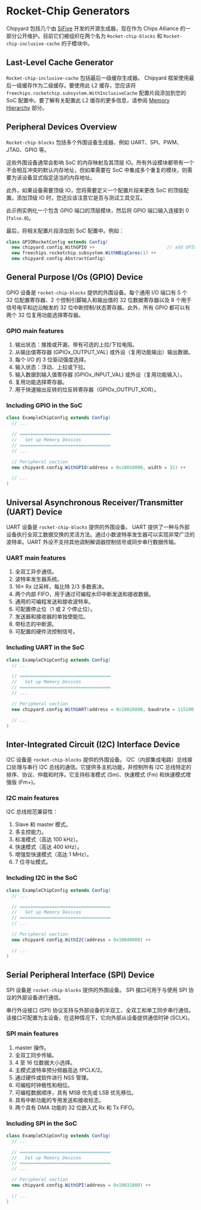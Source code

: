 # Rocket-Chip Generators

Chipyard 包括几个由 [SiFive](https://www.sifive.com/) 开发的开源生成器，现在作为 Chips Alliance 的一部分公开维护。目前它们被组织在两个名为 `Rocket-chip-blocks` 和 `Rocket-chip-inclusive-cache` 的子模块中。

## Last-Level Cache Generator

`Rocket-chip-inclusive-cache` 包括最后一级缓存生成器。 Chipyard 框架使用最后一级缓存作为二级缓存。要使用此 L2 缓存，您应该将 `freechips.rocketchip.subsystem.WithInclusiveCache` 配置片段添加到您的 SoC 配置中。要了解有关配置此 L2 缓存的更多信息，请参阅 [Memory Hierarchy](https://chipyard.readthedocs.io/en/stable/Customization/Memory-Hierarchy.html#memory-hierarchy) 部分。

## Peripheral Devices Overview

`Rocket-chip-blocks` 包括多个外围设备生成器，例如 UART、SPI、PWM、JTAG、GPIO 等。

这些外围设备通常会影响 SoC 的内存映射及其顶层 IO。所有外设模块都带有一个不会相互冲突的默认内存地址，但如果需要在 SoC 中集成多个重复的模块，则需要为该设备显式指定适当的内存地址。

此外，如果设备需要顶级 IO，您将需要定义一个配置片段来更改 SoC 的顶级配置。添加顶级 IO 时，您还应该注意它是否与测试工具交互。

此示例实例化一个包含 GPIO 端口的顶层模块，然后将 GPIO 端口输入连接到 0 (`false.B`)。

最后，将相关配置片段添加到 SoC 配置中。例如：

```Scala
class GPIORocketConfig extends Config(
  new chipyard.config.WithGPIO ++                           // add GPIOs to the peripherybus
  new freechips.rocketchip.subsystem.WithNBigCores(1) ++
  new chipyard.config.AbstractConfig)
```

## General Purpose I/Os (GPIO) Device

GPIO 设备是 `rocket-chip-blocks` 提供的外围设备。每个通用 I/O 端口有 5 个 32 位配置寄存器、2 个控制引脚输入和输出值的 32 位数据寄存器以及 8 个用于信号电平和边沿触发的 32 位中断控制/状态寄存器。此外，所有 GPIO 都可以有两个 32 位复用功能选择寄存器。

### GPIO main features

1. 输出状态：推挽或开漏，带有可选的上拉/下拉电阻。
2. 从输出值寄存器 (GPIOx_OUTPUT_VAL) 或外设（复用功能输出）输出数据。
3. 每个 I/O 的 3 位驱动强度选择。
4. 输入状态：浮动、上拉或下拉。
5. 输入数据到输入值寄存器 (GPIOx_INPUT_VAL) 或外设（复用功能输入）。
6. 复用功能选择寄存器。
7. 用于快速输出反转的位反转寄存器（GPIOx_OUTPUT_XOR）。

### Including GPIO in the SoC

```Scala
class ExampleChipConfig extends Config(
  // ...

  // ==================================
  //   Set up Memory Devices
  // ==================================
  // ...

  // Peripheral section
  new chipyard.config.WithGPIO(address = 0x10010000, width = 32) ++

  // ...
)
```

## Universal Asynchronous Receiver/Transmitter (UART) Device

UART 设备是 `rocket-chip-blocks` 提供的外围设备。 UART 提供了一种与外部设备执行全双工数据交换的灵活方法。通过小数波特率发生器可以实现非常广泛的波特率。UART 外设不支持其他调制解调器控制信号或同步串行数据传输。

### UART main features

1. 全双工异步通信。
2. 波特率发生器系统。
3. 16× Rx 过采样，每比特 2/3 多数表决。
4. 两个内部 FIFO，用于通过可编程水印中断发送和接收数据。
5. 通用的可编程发送和接收波特率。
6. 可配置停止位（1 或 2 个停止位）。
7. 发送器和接收器的单独使能位。
8. 带标志的中断源。
9. 可配置的硬件流控制信号。

### Including UART in the SoC

```Scala
class ExampleChipConfig extends Config(
  // ...

  // ==================================
  //   Set up Memory Devices
  // ==================================
  // ...

  // Peripheral section
  new chipyard.config.WithUART(address = 0x10020000, baudrate = 115200) ++

  // ...
)
```

## Inter-Integrated Circuit (I2C) Interface Device

I2C 设备是 `rocket-chip-blocks` 提供的外围设备。 I2C（内部集成电路）总线接口处理与串行 I2C 总线的通信。它提供多主机功能，并控制所有 I2C 总线特定的排序、协议、仲裁和时序。它支持标准模式 (Sm)、快速模式 (Fm) 和快速模式增强版 (Fm+)。

### I2C main features

I2C 总线规范兼容性：

1. Slave 和 master 模式。
2. 多主控能力。
3. 标准模式（高达 100 kHz）。
4. 快速模式（高达 400 kHz）。
5. 增强型快速模式（高达 1 MHz）。
6. 7 位寻址模式。

### Including I2C in the SoC

```Scala
class ExampleChipConfig extends Config(
  // ...

  // ==================================
  //   Set up Memory Devices
  // ==================================
  // ...

  // Peripheral section
  new chipyard.config.WithI2C(address = 0x10040000) ++

  // ...
)
```

## Serial Peripheral Interface (SPI) Device

SPI 设备是 `rocket-chip-blocks` 提供的外围设备。 SPI 接口可用于与使用 SPI 协议的外部设备进行通信。

串行外设接口 (SPI) 协议支持与外部设备的半双工、全双工和单工同步串行通信。该接口可配置为主设备，在这种情况下，它向外部从设备提供通信时钟 (SCLK)。

### SPI main features

1. master 操作。
2. 全双工同步传输。
3. 4 至 16 位数据大小选择。
4. 主模式波特率预分频器高达 fPCLK/2。
5. 通过硬件或软件进行 NSS 管理。
6. 可编程时钟极性和相位。
7. 可编程数据顺序，具有 MSB 优先或 LSB 优先移位。
8. 具有中断功能的专用发送和接收标志。
9. 两个具有 DMA 功能的 32 位嵌入式 Rx 和 Tx FIFO。

### Including SPI in the SoC

```Scala
class ExampleChipConfig extends Config(
  // ...

  // ==================================
  //   Set up Memory Devices
  // ==================================
  // ...

  // Peripheral section
  new chipyard.config.WithSPI(address = 0x10031000) ++

  // ...
)
```
